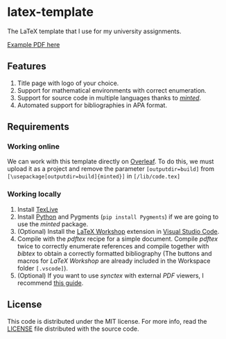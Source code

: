 # latex-template
The LaTeX template that I use for my university assignments.

[Example PDF here](https://users.dcc.uchile.cl/~ereyes/web/viewer.html?file=template.pdf)

## Features

1. Title page with logo of your choice.
2. Support for mathematical environments with correct enumeration.
3. Support for source code in multiple languages thanks to *[minted](https://www.overleaf.com/learn/latex/Code_Highlighting_with_minted)*.
4. Automated support for bibliographies in APA format.

## Requirements

### Working online

We can work with this template directly on [Overleaf](https://www.overleaf.com/). To do this, we must upload it as a project and remove the parameter `[outputdir=build]` from `[\usepackage[outputdir=build]{minted}]` in `[/lib/code.tex]`

### Working locally

1. Install [TexLive](https://www.tug.org/texlive/)
2. Install [Python](https://www.python.org/downloads/) and Pygments (`pip install Pygments`) if we are going to use the *minted* package.
3. (Optional) Install the [LaTeX Workshop](https://marketplace.visualstudio.com/items?itemName=James-Yu.latex-workshop) extension in [Visual Studio Code](https://code.visualstudio.com/download).
4. Compile with the *pdftex* recipe for a simple document. Compile *pdftex* twice to correctly enumerate references and compile together with *bibtex* to obtain a correctly formatted bibliography (The buttons and macros for *LaTeX Workshop* are already included in the Workspace folder `[.vscode]`).
5. (Optional) If you want to use *synctex* with external *PDF* viewers, I recommend [this guide](https://github.com/James-Yu/LaTeX-Workshop/wiki/View#using-synctex-with-an-external-viewer).

## License

This code is distributed under the MIT license. For more info, read the [LICENSE](/LICENSE) file distributed with the source code.
